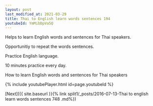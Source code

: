 ```yaml
---
layout: post
last_modified_at: 2021-03-29
title: Thai to English learn words sentences 194 
youtubeId: YmMibDpVa5Q
---
```

 
 
Helps to learn English words and sentences for Thai speakers.

Opportunitiy to repeat the words sentences. 

Practice English language. 
 
10 minutes practice every day. 
 
How to learn English words and sentences for Thai speakers 
 
{% include youtubePlayer.html id=page.youtubeId %}
 
 
[Next]({{ site.baseurl }}{% link  split1/_posts/2016-07-13-Thai to english learn words sentences 748 .md%})
 
